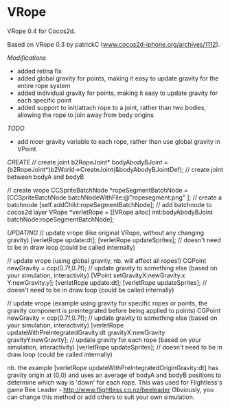 VRope
=====

VRope 0.4 for Cocos2d.

Based on VRope 0.3 by patrickC (www.cocos2d-iphone.org/archives/1112).

*Modifications*
- added retina fix
- added global gravity for points, making it easy to update gravity for the entire rope system
- added individual gravity for points, making it easy to update gravity for each specific point
- added support to init/attach rope to a joint, rather than two bodies, allowing the rope to join away from body origins

*TODO*
- add nicer gravity variable to each rope, rather than use global gravity in VPoint

*CREATE*
// create joint
b2RopeJoint* bodyAbodyBJoint = (b2RopeJoint*)b2World->CreateJoint(&bodyAbodyBJointDef); // create joint between bodyA and bodyB
 
// create vrope
CCSpriteBatchNode *ropeSegmentBatchNode = [CCSpriteBatchNode batchNodeWithFile:@"ropesegment.png" ]; // create a batchnode 
[self addChild:ropeSegmentBatchNode]; // add batchnode to cocos2d layer
VRope *verletRope = [[VRope alloc] init:bodyAbodyBJoint batchNode:ropeSegmentBatchNode];
 
*UPDATING*
// update vrope (like original VRope, without any changing gravity)
[verletRope update:dt];
[verletRope updateSprites]; // doesn't need to be in draw loop (could be called internally)
 
// update vrope (using global gravity, nb. will affect all ropes!)
CGPoint newGravity = ccp(0.7f,0.7f); // update gravity to something else (based on your simulation, interactivity)
[VPoint setGravityX:newGravity.x Y:newGravity.y];
[verletRope update:dt];
[verletRope updateSprites]; // doesn't need to be in draw loop (could be called internally)
 
// update vrope (example using gravity for specific ropes or points, the gravity component is preintegrated before being applied to points)
CGPoint newGravity = ccp(0.7f,0.7f); // update gravity to something else (based on your simulation, interactivity)
[verletRope updateWithPreIntegratedGravity:dt gravityX:newGravity gravityY:newGravity]; // update gravity for each rope (based on your simulation, interactivity)
[verletRope updateSprites]; // doesn't need to be in draw loop (could be called internally)
 
nb. the example [verletRope updateWithPreIntegratedOriginGravity:dt] has gravity origin at (0,0) and uses
  an average of bodyA and bodyB positions to determine which way is 'down' for each rope.
  This was used for Flightless's game Bee Leader - http://www.flightless.co.nz/beeleader 
  Obviously, you can change this method or add others to suit your own simulation.